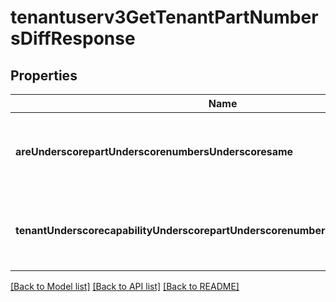 # tenantuserv3GetTenantPartNumbersDiffResponse

## Properties
Name | Type | Description | Notes
------------ | ------------- | ------------- | -------------
**areUnderscorepartUnderscorenumbersUnderscoresame** | **boolean** | Boolean true if both new and current part numbers are same | [optional] [default to null]
**tenantUnderscorecapabilityUnderscorepartUnderscorenumbersUnderscorechanges** | [**map[String, Tenantuserv3TenantCapabilityPartNumbers]**](Tenantuserv3TenantCapabilityPartNumbers.md) | Object to contain part number changes information | [optional] [default to null]

[[Back to Model list]](../README.md#documentation-for-models) [[Back to API list]](../README.md#documentation-for-api-endpoints) [[Back to README]](../README.md)


